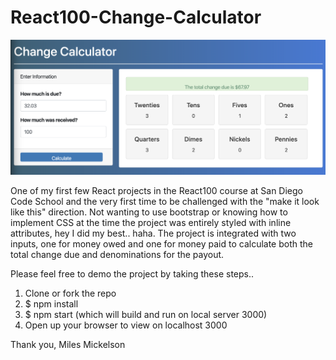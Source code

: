 # React100-Change-Calculator

![](images/ProjectScreenshot.png)

One of my first few React projects in the React100 course at San Diego Code School and the very first 
time to be challenged with the "make it look like this" direction. Not wanting to use bootstrap or knowing 
how to implement CSS at the time the project was entirely styled with  inline attributes, hey I did my best..
haha. The project is integrated with two inputs, one for money owed and one for money paid to calculate both 
the total change due and denominations for the payout. 

Please feel free to demo the project by taking these steps.. 

1. Clone or fork the repo 
2. $ npm install 
3. $ npm start (which will build and run on local server 3000)
4. Open up your browser to view on localhost 3000

Thank you, Miles Mickelson
